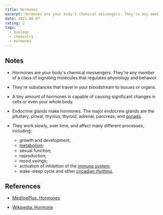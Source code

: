 ```yaml
---
title: Hormones
excerpt: Hormones are your body's chemical messengers. They're any member of a class of signaling molecules that regulates physiology and behavior.
date: 2021-08-07
rating: 2
tags:
  - biology
  - chemistry
  - hormones
---
```


## Notes

- Hormones are your body's chemical messengers. They're any member of a class of signaling molecules that regulates physiology and behavior.

- They're substances that travel in your bloodstream to tissues or organs.

- A tiny amount of hormones is capable of causing significant changes in cells or even your whole body.

- Endocrine glands make hormones. The major endocrine glands are the pituitary, pineal, thymus, thyroid, adrenal, pancreas, and [gonads](/zettel/gonads).

- They work slowly, over time, and affect many different processes, including:
  - growth and development;
  - [metabolism](/zettel/metabolism);
  - sexual function;
  - reproduction;
  - mood swings;
  - activation of inhibition of the [immune system](/zettelkaste/immune-system);
  - wake-sleep cycle and other [circadian rhythms](/zettel/circadian-rhythms).

## References

- [MedlinePlus. Hormones](https://medlineplus.gov/hormones.html)

- [Wikipedia. Hormone](https://en.wikipedia.org/wiki/Hormone)
